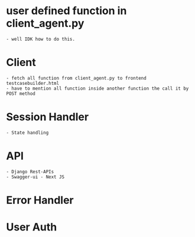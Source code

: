 # user defined function in client_agent.py
    - well IDK how to do this.
# Client 
    - fetch all function from client_agent.py to frontend testcasebuilder.html
    - have to mention all function inside another function the call it by POST method
# Session Handler
    - State handling
# API 
    - Django Rest-APIs
    - Swagger-ui - Next JS

# Error Handler

# User Auth 